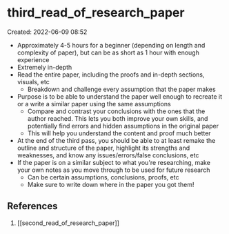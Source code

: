 # third_read_of_research_paper
Created: 2022-06-09 08:52

- Approximately 4-5 hours for a beginner (depending on length and complexity of paper), but can be as short as 1 hour with enough experience
- Extremely in-depth
- Read the entire paper, including the proofs and in-depth sections, visuals, etc
	- Breakdown and challenge every assumption that the paper makes
- Purpose is to be able to understand the paper well enough to recreate it or a write a similar paper using the same assumptions
	- Compare and contrast your conclusions with the ones that the author reached. This lets you both improve your own skills, and potentially find errors and hidden assumptions in the original paper
	- This will help you understand the content and proof much better
- At the end of the third pass, you should be able to at least remake the outline and structure of the paper, highlight its strengths and weaknesses, and know any issues/errors/false conclusions, etc
- If the paper is on a similar subject to what you're researching, make your own notes as you move through to be used for future research
	- Can be certain assumptions, conclusions, proofs, etc
	- Make sure to write down where in the paper you got them!

## References
1. [[second_read_of_research_paper]]
